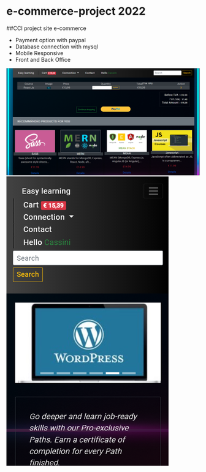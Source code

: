 # e-commerce-project 2022
##CCI project site e-commerce
<ul>
<li>Payment option with paypal </li>
<li>Database connection with mysql</li>
<li>Mobile Responsive</li>
<li>Front and Back Office</li>
</ul>

![alt text](https://github.com/tenzind12/e-commerce-project/blob/master/img/Screenshot.png?raw=true)
![alt text](https://github.com/tenzind12/e-commerce-project/blob/master/img/mobile.png?raw=true)
